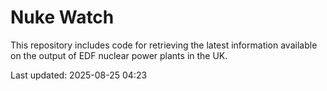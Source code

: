 # Nuke Watch

This repository includes code for retrieving the latest information available on the output of EDF nuclear power plants in the UK.

Last updated: 2025-08-25 04:23
